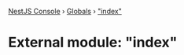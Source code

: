 [NestJS Console](../README.md) › [Globals](../globals.md) › ["index"](_index_.md)

# External module: "index"


